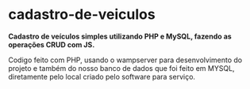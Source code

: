 # cadastro-de-veiculos



**Cadastro de veículos simples utilizando PHP e MySQL, fazendo as operações CRUD com JS.**


Codigo feito com PHP, usando o wampserver para desenvolvimento do projeto e também do nosso banco de dados que foi feito em MYSQL, diretamente pelo local criado pelo software para serviço.
